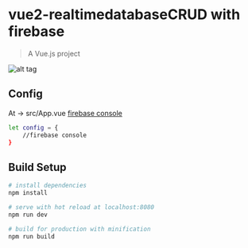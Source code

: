# vue2-realtimedatabaseCRUD with firebase

> A Vue.js project

![alt tag](http://i.imgur.com/nnEULeT.png)

## Config
At -> src/App.vue     [firebase console](https://console.firebase.google.com/)
``` bash
let config = {
    //firebase console
}
```
## Build Setup

``` bash
# install dependencies
npm install

# serve with hot reload at localhost:8080
npm run dev

# build for production with minification
npm run build
```

